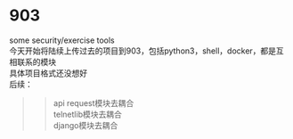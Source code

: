 # 903
some security/exercise tools   
今天开始将陆续上传过去的项目到903，包括python3，shell，docker，都是互相联系的模块   
具体项目格式还没想好   
后续：   
>>api request模块去耦合   
>>telnetlib模块去耦合   
>>django模块去耦合   
